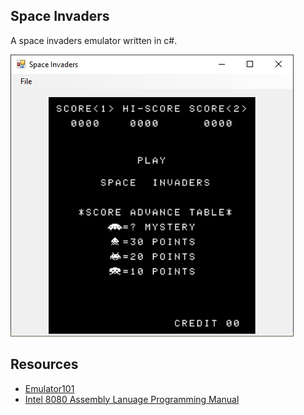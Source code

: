 
## Space Invaders
A space invaders emulator written in c#. 

![enter image description here](https://github.com/Miguelito79/SpaceInvaders/blob/master/Images/screenshot.jpg)


## Resources

 - [Emulator101](http://emulator101.com/)
 - [Intel 8080 Assembly Lanuage Programming Manual](https://altairclone.com/downloads/manuals/8080%20Programmers%20Manual.pdf)
